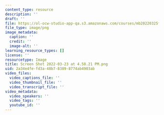 ```yaml
---
content_type: resource
description: ''
draft: ''
file: https://ol-ocw-studio-app-qa.s3.amazonaws.com/courses/mb20220325f/screen-shot-2022-03-23-at-45821-pm.png
file_type: image/png
image_metadata:
  caption: ''
  credit: ''
  image-alt: ''
learning_resource_types: []
license: ''
resourcetype: Image
title: Screen Shot 2022-03-23 at 4.58.21 PM.png
uid: 2a34e4fe-fd3a-48b7-8389-8774ab4903ab
video_files:
  video_captions_file: ''
  video_thumbnail_file: ''
  video_transcript_file: ''
video_metadata:
  video_speakers: ''
  video_tags: ''
  youtube_id: ''
---
```

